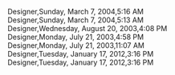 ﻿Designer,Sunday, March 7, 2004,5:16 AM  Designer,Sunday, March 7, 2004,5:13 AM  Designer,Wednesday, August 20, 2003,4:08 PM  Designer,Monday, July 21, 2003,4:58 PM  Designer,Monday, July 21, 2003,11:07 AM  Designer,Tuesday, January 17, 2012,3:16 PM  Designer,Tuesday, January 17, 2012,3:16 PM